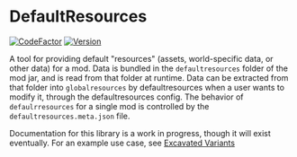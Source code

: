 # DefaultResources

[![CodeFactor](https://www.codefactor.io/repository/github/lukebemish/defaultresources/badge?style=for-the-badge)](https://www.codefactor.io/repository/github/lukebemish/defaultresources)
[![Version](https://img.shields.io/badge/dynamic/xml?style=for-the-badge&color=blue&label=Latest%20Version&prefix=v&query=metadata%2F%2Flatest&url=https%3A%2F%2Fmaven.lukebemish.dev%2Freleases%2Fdev%2Flukebemish%2Fdefaultresources%2Fdefaultresources-common-1.19.4%2Fmaven-metadata.xml)](https://maven.lukebemish.dev/html/releases/dev/lukebemish/defaultresources/)

A tool for providing default "resources" (assets, world-specific data, or other data) for a mod. Data is bundled in the `defaultresources` folder of the mod jar, and is read from that folder at runtime. Data can be extracted from that folder into `globalresources` by defaultresources when a user wants to modify it, through the defaultresources config. The behavior of `defaulrresources` for a single mod is controlled by the `defaultresources.meta.json` file.

Documentation for this library is a work in progress, though it will exist eventually. For an example use case, see [Excavated Variants](https://github.com/lukebemish/excavated_variants)
